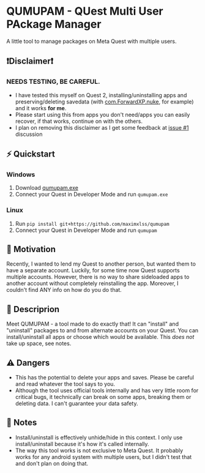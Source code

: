 # QUMUPAM - QUest Multi User PAckage Manager
A little tool to manage packages on Meta Quest with multiple users.

## ❗️Disclaimer❗️
### NEEDS TESTING, BE CAREFUL.
- I have tested this myself on Quest 2, installing/uninstalling apps and preserving/deleting savedata (with [com.ForwardXP.nuke](https://www.oculus.com/experiences/quest/2706567592751319/), for example) and it works __for me__.
- Please start using this from apps you don't need/apps you can easily recover, if that works, continue on with the others.
- I plan on removing this disclaimer as I get some feedback at [issue #1](https://github.com/maximxlss/qumupam/issues/1) discussion

## ⚡ Quickstart
### Windows
1. Download [qumupam.exe](https://github.com/maximxlss/qumupam/releases/download/latest/qumupam.exe)
2. Connect your Quest in Developer Mode and run `qumupam.exe`
### Linux
1. Run `pip install git+https://github.com/maximxlss/qumupam`
2. Connect your Quest in Developer Mode and run `qumupam`

## 💬 Motivation
Recently, I wanted to lend my Quest to another person, but wanted them to have a separate account. Luckily, for some time now Quest supports multiple accounts. However, there is no way to share sideloaded apps to another account without completely reinstalling the app. Moreover, I couldn't find ANY info on how do you do that.

## 📄 Descriprion
Meet QUMUPAM - a tool made to do exactly that! It can "install" and "uninstall" packages to and from alternate accounts on your Quest. You can install/uninstall all apps or choose which would be available. This _does not_ take up space, see notes.

## ⚠️ Dangers
- This has the potential to delete your apps and saves. Please be careful and read whatever the tool says to you.
- Although the tool uses official tools internally and has very little room for critical bugs, it technically can break on some apps, breaking them or deleting data. I can't guarantee your data safety.

## 📓 Notes
- Install/uninstall is effectively unhide/hide in this context. I only use install/uninstall because it's how it's called internally.
- The way this tool works is not exclusive to Meta Quest. It probably works for any android system with multiple users, but I didn't test that and don't plan on doing that.
